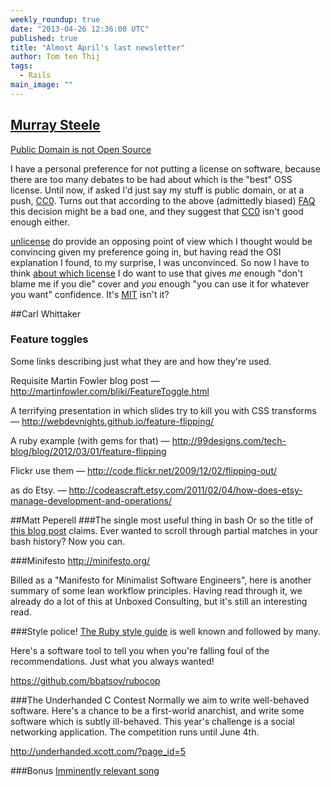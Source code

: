 ```yaml
---
weekly_roundup: true
date: "2013-04-26 12:36:00 UTC"
published: true
title: "Almost April's last newsletter"
author: Tom ten Thij
tags: 
  - Rails
main_image: ""
---
```




## [Murray Steele](/people#murray-steele)
[Public Domain is not Open Source](http://opensource.org/faq#public-domain)

I have a personal preference for not putting a license on software, because there are too many debates to be had about which is the "best" OSS license.  Until now, if asked I'd just say my stuff is public domain, or at a push, [CC0](http://creativecommons.org/about/cc0).  Turns out that according to the above (admittedly biased) [FAQ](http://opensource.org/faq#public-domain) this decision might be a bad one, and they suggest that [CC0](http://opensource.org/faq#cc-zero) isn't good enough either.

[unlicense](http://unlicense.org/) do provide an opposing point of view which I thought would be convincing given my preference going in, but having read the OSI explanation I found, to my surprise, I was unconvinced.  So now I have to think [about which license](http://opensource.org/licenses) I do want to use that gives *me* enough "don't blame me if you die" cover and *you* enough "you can use it for whatever you want" confidence.  It's [MIT](http://opensource.org/licenses/MIT) isn't it?

##Carl Whittaker
### Feature toggles
Some links describing just what they are and how they're used.

Requisite Martin Fowler blog post — http://martinfowler.com/bliki/FeatureToggle.html

A terrifying presentation in which slides try to kill you with CSS transforms — http://webdevnights.github.io/feature-flipping/

A ruby example (with gems for that) — http://99designs.com/tech-blog/blog/2012/03/01/feature-flipping

Flickr use them — http://code.flickr.net/2009/12/02/flipping-out/

as do Etsy. — http://codeascraft.etsy.com/2011/02/04/how-does-etsy-manage-development-and-operations/

##Matt Peperell
###The single most useful thing in bash
Or so the title of [this blog post](https://coderwall.com/p/oqtj8w) claims. Ever wanted to scroll through partial matches in your bash history? Now you can.

###Minifesto
http://minifesto.org/

Billed as a "Manifesto for Minimalist Software Engineers", here is another summary of some lean workflow principles. Having read through it, we already do a lot of this at Unboxed Consulting, but it's still an interesting read.

###Style police!
[The Ruby style guide](https://github.com/bbatsov/ruby-style-guide) is well known and followed by many.

Here's a software tool  to tell you when you're falling foul of the recommendations. Just what you always wanted!

https://github.com/bbatsov/rubocop

###The Underhanded C Contest
Normally we aim to write well-behaved software.  Here's a chance to be a first-world anarchist, and write some software which is subtly ill-behaved.  This year's challenge is a social networking application. The competition runs until June 4th.

http://underhanded.xcott.com/?page_id=5

###Bonus
[Imminently relevant song](http://www.youtube.com/watch?v=gRhPeJ3uzOc)
